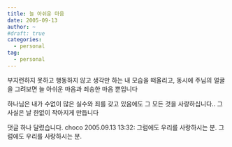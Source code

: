 ```yaml
---
title: 늘 아쉬운 마음
date: 2005-09-13
author: ~
#draft: true
categories:
  - personal
tag:
  - personal
---
```




부지런하지 못하고
행동하지 않고 생각만 하는 
내 모습을 떠올리고,
동시에 주님의 얼굴을 그려보면
늘 아쉬운 마음과 죄송한 마음 뿐입니다

하나님은
내가 수없이 많은 실수와 죄를 갖고 있음에도
그 모든 것을 사랑하십니다..
그 사실은 날 한없이 작아지게 만듭니다


 댓글 하나 달렸습니다.
 choco 2005.09.13 13:32: 
그럼에도 우리를 사랑하시는 분.
그럼에도 우리를 사랑하시는 분.




